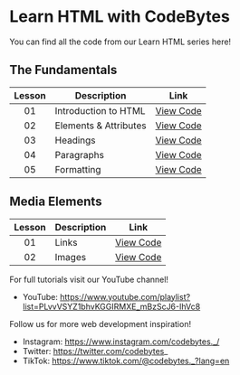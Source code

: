# Learn HTML with CodeBytes
You can find all the code from our Learn HTML series here!

## The Fundamentals
| Lesson | Description | Link
| :---: | ----- | --- |
| 01 | Introduction to HTML | [View Code](https://github.com/CodeBytes94/learn-html/blob/main/the-fundamentals/introduction-to-html/introduction-to-html.html)
| 02 | Elements & Attributes | [View Code](https://github.com/CodeBytes94/learn-html/blob/main/the-fundamentals/elements-attributes/elements-attributes.html)
| 03 | Headings | [View Code](https://github.com/CodeBytes94/learn-html/blob/main/the-fundamentals/headings/headings.html)
| 04 | Paragraphs | [View Code](https://github.com/CodeBytes94/learn-html/blob/main/the-fundamentals/paragraphs/paragraphs.html)
| 05 | Formatting | [View Code](https://github.com/CodeBytes94/learn-html/blob/main/the-fundamentals/formatting/formatting.html)

## Media Elements
| Lesson | Description | Link
| :---: | ----- | --- |
| 01 | Links | [View Code](https://github.com/CodeBytes94/learn-html/tree/main/media-elements/links)
| 02 | Images | [View Code](https://github.com/CodeBytes94/learn-html/tree/main/media-elements/images)

For full tutorials visit our YouTube channel!
- YouTube: https://www.youtube.com/playlist?list=PLvvVSYZ1bhvKGGIRMXE_mBzScJ6-IhVc8

Follow us for more web development inspiration!
- Instagram: https://www.instagram.com/codebytes._/
- Twitter: https://twitter.com/codebytes_
- TikTok: https://www.tiktok.com/@codebytes._?lang=en
